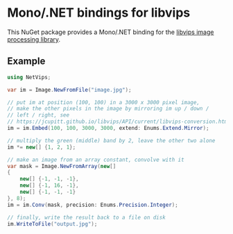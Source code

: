 # Mono/.NET bindings for libvips

This NuGet package provides a Mono/.NET binding for the [libvips image processing library](https://jcupitt.github.io/libvips).

## Example

```csharp
using NetVips;

var im = Image.NewFromFile("image.jpg");

// put im at position (100, 100) in a 3000 x 3000 pixel image, 
// make the other pixels in the image by mirroring im up / down / 
// left / right, see
// https://jcupitt.github.io/libvips/API/current/libvips-conversion.html#vips-embed
im = im.Embed(100, 100, 3000, 3000, extend: Enums.Extend.Mirror);

// multiply the green (middle) band by 2, leave the other two alone
im *= new[] {1, 2, 1};

// make an image from an array constant, convolve with it
var mask = Image.NewFromArray(new[]
{
    new[] {-1, -1, -1},
    new[] {-1, 16, -1},
    new[] {-1, -1, -1}
}, 8);
im = im.Conv(mask, precision: Enums.Precision.Integer);

// finally, write the result back to a file on disk
im.WriteToFile("output.jpg");
```
